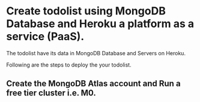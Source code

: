 # Create todolist using MongoDB Database and Heroku a platform as a service (PaaS).
The todolist have its data in MongoDB Database and Servers on Heroku.

Following are the steps to deploy the your todolist.

## Create the MongoDB Atlas account and Run a free tier cluster i.e. M0.

